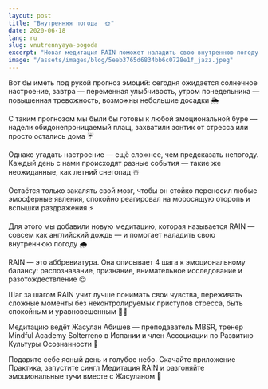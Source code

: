 ```yaml
---
layout: post
title: "Внутренняя погода  🌞"
date: 2020-06-18
lang: ru
slug: vnutrennyaya-pogoda
excerpt: "Новая медитация RAIN поможет наладить свою внутреннюю погоду и пережить сложные эмоции."
image: "/assets/images/blog/5eeb3765d6834bb6c0728e1f_jazz.jpeg"
---
```


<p>Вот бы иметь под рукой прогноз эмоций: сегодня ожидается солнечное настроение, завтра — переменная улыбчивость, утром понедельника — повышенная тревожность, возможны небольшие досадки 🌦</p><p>С таким прогнозом мы были бы готовы к любой эмоциональной буре — надели обидонепроницаемый плащ, захватили зонтик от стресса или просто остались дома ☔️</p><p>Однако угадать настроение — ещё сложнее, чем предсказать непогоду. Каждый день с нами происходят разные события — такие же неожиданные, как летний снегопад ☃️</p><p>Остаётся только закалять свой мозг, чтобы он стойко переносил любые эмосферные явления, спокойно реагировал на моросящую оторопь и вспышки раздражения ⚡️</p><p>Для этого мы добавили новую медитацию, которая называется RAIN — совсем как английский дождь — и помогает наладить свою внутреннюю погоду 🌧</p><p>RAIN — это аббревиатура. Она описывает 4 шага к эмоциональному балансу: распознавание, признание, внимательное исследование и разотождествление 😌</p><p>Шаг за шагом RAIN учит лучше понимать свои чувства, переживать сложные моменты без неконтролируемых приступов стресса, быть спокойным и уравновешенным 🧘‍♂️</p><p>Медитацию ведёт Жасулан Абишев — преподаватель MBSR, тренер Mindful Academy Solterreno в Испании и член Ассоциации по Развитию Культуры Осознанности 🧠</p><p>Подарите себе ясный день и голубое небо. Скачайте приложение Практика, запустите сингл Медитация RAIN и разгоняйте эмоциональные тучи вместе с Жасуланом 🤗</p>